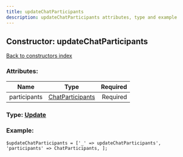 ```yaml
---
title: updateChatParticipants
description: updateChatParticipants attributes, type and example
---
```

## Constructor: updateChatParticipants  
[Back to constructors index](index.md)



### Attributes:

| Name     |    Type       | Required |
|----------|:-------------:|---------:|
|participants|[ChatParticipants](../types/ChatParticipants.md) | Required|



### Type: [Update](../types/Update.md)


### Example:

```
$updateChatParticipants = ['_' => updateChatParticipants', 'participants' => ChatParticipants, ];
```